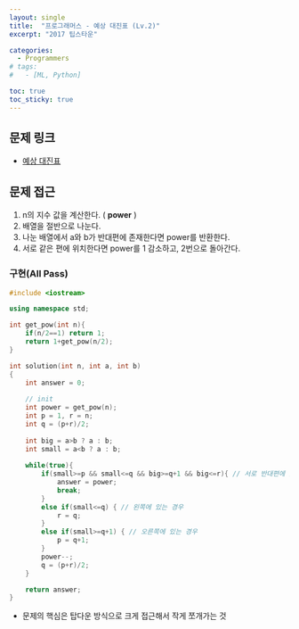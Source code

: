 ```yaml
---
layout: single
title:  "프로그래머스 - 예상 대진표 (Lv.2)"
excerpt: "2017 팁스타운"

categories:
  - Programmers
# tags:
#   - [ML, Python]

toc: true
toc_sticky: true
---
```


## 문제 링크
- [예상 대진표](https://school.programmers.co.kr/learn/courses/30/lessons/12985#)

## 문제 접근
1. n의 지수 값을 계산한다. ( **power** )
2. 배열을 절반으로 나눈다.
3. 나눈 배열에서 a와 b가 반대편에 존재한다면 power를 반환한다.
4. 서로 같은 편에 위치한다면 power를 1 감소하고, 2번으로 돌아간다.

### 구현(All Pass)
```c++
#include <iostream>

using namespace std;

int get_pow(int n){
    if(n/2==1) return 1;
    return 1+get_pow(n/2);
}

int solution(int n, int a, int b)
{
    int answer = 0;
    
    // init
    int power = get_pow(n);
    int p = 1, r = n;
    int q = (p+r)/2;
    
    int big = a>b ? a : b;
    int small = a<b ? a : b;
    
    while(true){
        if(small>=p && small<=q && big>=q+1 && big<=r){ // 서로 반대편에 있는 경우
            answer = power;
            break;
        }
        else if(small<=q) { // 왼쪽에 있는 경우
            r = q;
        }
        else if(small>=q+1) { // 오른쪽에 있는 경우
            p = q+1;
        }
        power--;
        q = (p+r)/2;
    }

    return answer;
}

```
- 문제의 핵심은 탑다운 방식으로 크게 접근해서 작게 쪼개가는 것
